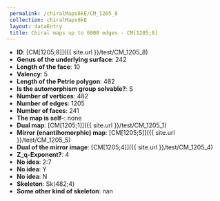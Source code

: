 ```yaml
--- 
 permalink: /chiralMaps6kE/CM_1205_8 
 collection: chiralMaps6kE
 layout: dataEntry
 title: Chiral maps up to 6000 edges - CM[1205;8]
---
```


- **ID**: [CM[1205;8]]({{ site.url }}/test/CM_1205_8)
- **Genus of the underlying surface**: 242
- **Length of the face**: 10
- **Valency**: 5
- **Length of the Petrie polygon**: 482
- **Is the automorphism group solvable?**: S
- **Number of vertices**: 482
- **Number of edges**: 1205
- **Number of faces**: 241
- **The map is self-**: none
- **Dual map**: [CM[1205;1]]({{ site.url }}/test/CM_1205_1)
- **Mirror (enantihomorphic) map**: [CM[1205;5]]({{ site.url }}/test/CM_1205_5)
- **Dual of the mirror image**: [CM[1205;4]]({{ site.url }}/test/CM_1205_4)
- **Z_q-Exponent?**: 4
- **No idea**:  2:7
- **No idea**: Y
- **No idea**: N
- **Skeleton**: Sk(482;4)
- **Some other kind of skeleton**: nan
